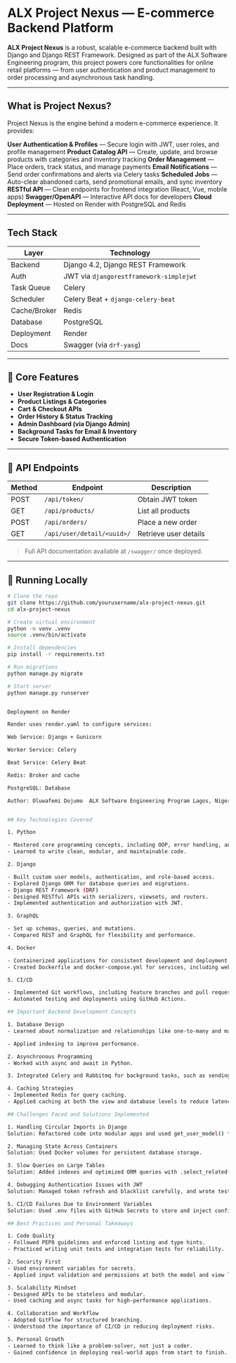 # ALX Project Nexus — E-commerce Backend Platform

**ALX Project Nexus** is a robust, scalable e-commerce backend built with Django and Django REST Framework. Designed as part of the ALX Software Engineering program, this project powers core functionalities for online retail platforms — from user authentication and product management to order processing and asynchronous task handling.

---

## What is Project Nexus?

Project Nexus is the engine behind a modern e-commerce experience. It provides:

**User Authentication & Profiles** — Secure login with JWT, user roles, and profile management
**Product Catalog API** — Create, update, and browse products with categories and inventory tracking
**Order Management** — Place orders, track status, and manage payments
**Email Notifications** — Send order confirmations and alerts via Celery tasks
**Scheduled Jobs** — Auto-clear abandoned carts, send promotional emails, and sync inventory
**RESTful API** — Clean endpoints for frontend integration (React, Vue, mobile apps)
**Swagger/OpenAPI** — Interactive API docs for developers
**Cloud Deployment** — Hosted on Render with PostgreSQL and Redis

---

## Tech Stack

| Layer         | Technology                     |
|---------------|--------------------------------|
| Backend       | Django 4.2, Django REST Framework |
| Auth          | JWT via `djangorestframework-simplejwt` |
| Task Queue    | Celery                         |
| Scheduler     | Celery Beat + `django-celery-beat` |
| Cache/Broker  | Redis                          |
| Database      | PostgreSQL                     |
| Deployment    | Render                         |
| Docs          | Swagger (via `drf-yasg`)       |

---

## 🛒 Core Features

- **User Registration & Login**
- **Product Listings & Categories**
- **Cart & Checkout APIs**
- **Order History & Status Tracking**
- **Admin Dashboard (via Django Admin)**
- **Background Tasks for Email & Inventory**
- **Secure Token-based Authentication**

---

## 🚦 API Endpoints

| Method | Endpoint                  | Description                  |
|--------|---------------------------|------------------------------|
| POST   | `/api/token/`             | Obtain JWT token             |
| GET    | `/api/products/`          | List all products            |
| POST   | `/api/orders/`            | Place a new order            |
| GET    | `/api/user/detail/<uuid>/`| Retrieve user details        |

> Full API documentation available at `/swagger/` once deployed.

---

## 🧪 Running Locally

```bash
# Clone the repo
git clone https://github.com/yourusername/alx-project-nexus.git
cd alx-project-nexus

# Create virtual environment
python -m venv .venv
source .venv/bin/activate

# Install dependencies
pip install -r requirements.txt

# Run migrations
python manage.py migrate

# Start server
python manage.py runserver


Deployment on Render

Render uses render.yaml to configure services:

Web Service: Django + Gunicorn

Worker Service: Celery

Beat Service: Celery Beat

Redis: Broker and cache

PostgreSQL: Database

Author: Oluwafemi Dojumo  ALX Software Engineering Program Lagos, Nigeria


## Key Technologies Covered

1. Python

- Mastered core programming concepts, including OOP, error handling, and testing.
- Learned to write clean, modular, and maintainable code.

2. Django

- Built custom user models, authentication, and role-based access.
- Explored Django ORM for database queries and migrations.
- Django REST Framework (DRF)
- Designed RESTful APIs with serializers, viewsets, and routers.
- Implemented authentication and authorization with JWT.

3. GraphQL

- Set up schemas, queries, and mutations.
- Compared REST and GraphQL for flexibility and performance.

4. Docker

- Containerized applications for consistent development and deployment.
- Created Dockerfile and docker-compose.yml for services, including web and database.

5. CI/CD

- Implemented Git workflows, including feature branches and pull requests.
- Automated testing and deployments using GitHub Actions.

## Important Backend Development Concepts 

1. Database Design
- Learned about normalization and relationships like one-to-many and many-to-many.

- Applied indexing to improve performance.

2. Asynchronous Programming
- Worked with async and await in Python.

3. Integrated Celery and Rabbitmq for background tasks, such as sending emails.

4. Caching Strategies
- Implemented Redis for query caching.
- Applied caching at both the view and database levels to reduce latency.

## Challenges Faced and Solutions Implemented

1. Handling Circular Imports in Django
Solution: Refactored code into modular apps and used get_user_model() to avoid hard dependencies.

2. Managing State Across Containers
Solution: Used Docker volumes for persistent database storage.

3. Slow Queries on Large Tables
Solution: Added indexes and optimized ORM queries with .select_related() and .prefetch_related().

4. Debugging Authentication Issues with JWT
Solution: Managed token refresh and blacklist carefully, and wrote tests for edge cases.

5. CI/CD Failures Due to Environment Variables
Solution: Used .env files with GitHub Secrets to store and inject configs securely.

## Best Practices and Personal Takeaways

1. Code Quality
- Followed PEP8 guidelines and enforced linting and type hints.
- Practiced writing unit tests and integration tests for reliability.

2. Security First
- Used environment variables for secrets.
- Applied input validation and permissions at both the model and view levels.

3. Scalability Mindset
- Designed APIs to be stateless and modular.
- Used caching and async tasks for high-performance applications.

4. Collaboration and Workflow
- Adopted GitFlow for structured branching.
- Understood the importance of CI/CD in reducing deployment risks.

5. Personal Growth
- Learned to think like a problem-solver, not just a coder.
- Gained confidence in deploying real-world apps from start to finish.